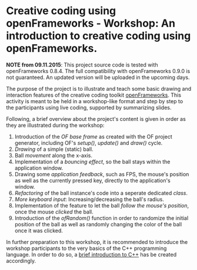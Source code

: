 # Creative coding using openFrameworks - Workshop: An introduction to creative coding using openFrameworks.

**NOTE from 09.11.2015**: This project source code is tested with openFrameworks 0.8.4. The full compatibility with openFrameworks 0.9.0 is not guaranteed. An updated version will be uploaded in the upcoming days.

The purpose of the project is to illustrate and teach some basic drawing and interaction features of the creative coding toolkit [openFrameworks](http://openframeworks.cc). This activity is meant to be held in a workshop-like format and step by step to the participants using live coding, supported by summarizing slides.

Following, a brief overview about the project's content is given in order as they are illustrated during the workshop:

1. Introduction of the *OF base frame* as created with the OF project generator, including OF's *setup()*, *update()* and *draw()* cycle.
2. *Drawing* of a simple (static) ball.
3. Ball *movement* along the x-axis.
4. Implementation of a *bouncing effect*, so the ball stays within the application window.
5. Drawing some *application feedback*, such as FPS, the mouse's position as well as the currently pressed key, directly to the application's window.
6. *Refactoring* of the ball instance's code into a seperate dedicated *class*.
7. *More keyboard input*: Increasing/decreasing the ball's radius.
8. Implementation of the feature to let the ball *follow the mouse's position*, once the mouse *clicked* the ball.
9. Introduction of the *ofRandom()* function in order to randomize the initial position of the ball as well as randomly changing the color of the ball once it was clicked.

In further preparation to this workshop, it is recommended to introduce the workshop participants to the very basics of the C++ programming language. In order to do so, a [brief introduction to C++](https://github.com/nicoversity/cplusplus_intro) has be created accordingly.
